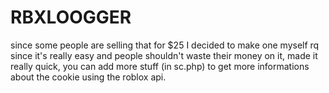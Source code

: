 # RBXLOOGGER
since some people are selling that for $25 I decided to make one myself rq since it's really easy and people shouldn't waste their money on it, made it really quick, you can add more stuff (in sc.php) to get more informations about the cookie using the roblox api.
